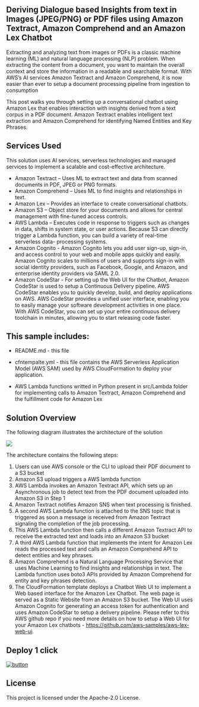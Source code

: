 ## Deriving Dialogue based Insights from text in Images (JPEG/PNG) or PDF files using Amazon Textract, Amazon Comprehend and an Amazon Lex Chatbot 

Extracting and analyzing text from images or PDFs is a classic machine learning
(ML) and natural language processing (NLP) problem. When extracting the
content from a document, you want to maintain the overall context and store the
information in a readable and searchable format. With AWS’s AI services Amazon
Textract and Amazon Comprehend, it is now easier than ever to setup a
document processing pipeline from ingestion to consumption

This post walks you through setting up a conversational chatbot using Amazon
Lex that enables interaction with insights derived from a text corpus in a PDF
document. Amazon Textract enables intelligent text extraction and Amazon
Comprehend for identifying Named Entities and Key Phrases.

## Services Used
This solution uses AI services, serverless technologies and managed services to
implement a scalable and cost-effective architecture.
* Amazon Textract – Uses ML to extract text and data from scanned
documents in PDF, JPEG or PNG formats.
* Amazon Comprehend – Uses ML to find insights and relationships in text.
* Amazon Lex – Provides an interface to create conversational chatbots.
* Amazon S3 – Object store for your documents and allows for central
management with fine-tuned access controls.
* AWS Lambda – Executes code in response to triggers such as changes in
data, shifts in system state, or user actions. Because S3 can directly trigger
a Lambda function, you can build a variety of real-time serverless data-
processing systems.
* Amazon Cognito - Amazon Cognito lets you add user sign-up, sign-in, and
access control to your web and mobile apps quickly and easily. Amazon
Cognito scales to millions of users and supports sign-in with social identity
providers, such as Facebook, Google, and Amazon, and enterprise identity
providers via SAML 2.0.
* Amazon CodeStar - For setting up the Web UI for the Chatbot, Amazon CodeStar is used to setup a Continuous Delivery pipeline. AWS CodeStar enables you to quickly develop, build, and deploy applications on AWS. AWS CodeStar provides a unified user interface, enabling you to easily manage your software development activities in one place. With AWS CodeStar, you can set up your entire continuous delivery toolchain in minutes, allowing you to start releasing code faster.

## This sample includes:

* README.md - this file

* cfntempalte.yml - this file contains the AWS Serverless Application Model (AWS SAM) used
  by AWS CloudFormation to deploy your application.
  
* AWS Lambda functions writted in Python present in src/Lambda folder for implementing calls to Amazon Textract, Amazon       Comprehend and the fulfillment code for Amazon Lex  


## Solution Overview 

The following diagram illustrates the architecture of the solution

![](arch_latest.png)

The architecture contains the following steps:

1. Users can use AWS console or the CLI to upload their PDF document to
a S3 bucket
2. Amazon S3 upload triggers a AWS lambda function
3. AWS Lambda invokes an Amazon Textract API, which sets up an
Asynchronous job to detect text from the PDF document uploaded into
Amazon S3 in Step 1
4. Amazon Textract notifies Amazon SNS when text processing is finished.
5. A second AWS Lambda function is attached to the SNS topic that is
triggered as soon a message is received from Amazon Textract
signaling the completion of the job processing.
6. This AWS Lambda function then calls a different Amazon Textract API
to receive the extracted text and loads into an Amazon S3 bucket
7. A third AWS Lambda function that implements the intent for Amazon
Lex reads the processed text and calls an Amazon Comprehend API to
detect entities and key phrases.
8. Amazon Comprehend is a Natural Language Processing Service that uses Machine Learning to find insights and relationships in text. The Lambda function uses boto3 APIs provided by Amazon Comprehend for entity and key phrases detection.
9. The CloudFormation template deploys a Chatbot Web UI to implement a Web based interface for the Amazon Lex Chatbot. The web page is served as a Static Website from an Amazon S3 bucket. The Web UI uses Amazon Cognito for generating an access token for authentication and uses Amazon CodeStar to setup a delivery pipeline. Please refer to this AWS github repo if you need more details on how to setup a Web UI for your Amazon Lex chatbots - https://github.com/aws-samples/aws-lex-web-ui. 



## Deploy 1 click
[![button](launchstack.png)](https://console.aws.amazon.com/cloudformation/home?region=us-east-1#/stacks/create/review?stackName=lexbot&templateURL=https://aws-codestar-us-east-1-820570838999-meaningfulconve-pipe.s3.amazonaws.com/template-export.yml)
## License

This project is licensed under the Apache-2.0 License.

